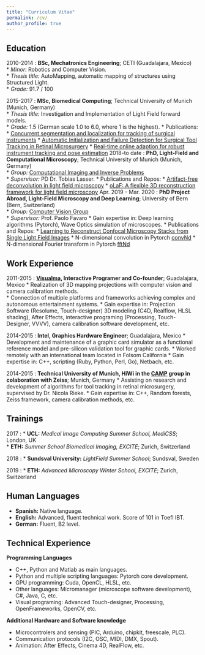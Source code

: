 ```yaml
---
title: "Curriculum Vitae"
permalink: /cv/
author_profile: true
---
```

Education
---------

2010-2014 
:   **BSc, Mechatronics Engineering**; CETI (Guadalajara, Mexico)  
    * *Minor:* Robotics and Computer Vision.  
    * *Thesis title:* AutoMapping, automatic mapping of structures using Structured Light.  
    * *Grade:* 91.7 / 100 

2015-2017
:   **MSc, Biomedical Computing**; Technical University of Munich (Munich, Germany)  
    * *Thesis title:* Investigation and Implementation of Light Field forward models.  
    * *Grade:* 1.5 (German scale 1.0 to 6.0, where 1 is the highest).
    * Publications:
        * [Concurrent segmentation and localization for tracking of surgical instruments](/concurrent-segmentation)
        * [Automatic Initialization and Failure Detection for Surgical Tool Tracking in Retinal Microsurgery](/automatic-init)
        * [Real-time online adaption for robust instrument tracking and pose estimation](/real-time-online)
2018-to date
:   **PhD, Light-Field and Computational Microscopy**; Technical University of Munich (Munich, Germany)  
    * *Group:* [Computational Imaging and Inverse Problems](https://ciip.in.tum.de/)  
    * *Supervisor:* PD Dr. Tobias Lasser.
    * Publications and Repos:
        * [Artifact-free deconvolution in light field microscopy](/artifact-free)
        * [oLaF: A flexible 3D reconstruction framework for light field microscopy](/olaf)
Apr. 2019 - Mar. 2020
:   **PhD Project Abroad, Light-Field Microscopy and Deep Learning**; University of Bern (Bern, Switzerland)  
    * *Group:* [Computer Vision Group](http://www.cvg.unibe.ch/)  
    * *Supervisor:* Prof. Paolo Favaro
    * Gain expertise in: Deep learning algorithms (Pytorch), Wave Optics simulation of microscopes.
    * Publications and Repos:
        * [Learning to Reconstruct Confocal Microscopy Stacks from Single Light Field Images](/LFMNet)
        * N-dimensional convolution in Pytorch [convNd](https://github.com/pvjosue/pytorch_convNd)
        * N-dimensional Fourier transform in Pytorch [fftNd](https://github.com/pvjosue/pytorch_fftNd)

Work Experience
----------
2011-2015
:   **[Visualma](http://www.visualma.com), Interactive Programer and Co-founder**; Guadalajara, Mexico 
    * Realization of 3D mapping projections with computer vision and camera calibration methods.  
    * Connection of multiple platforms and frameworks achieving complex and autonomous entertainment systems.
    * Gain expertise in: Projection Software (Resolume, Touch-designer) 3D modeling (C4D, Realflow, HLSL shading), After Effects, interactive programing (Processing, Touch-Designer, VVVV), camera calibration software development, etc.

2014-2015 
:   **Intel, Graphics Hardware Engineer**; Guadalajara, Mexico 
    * Development and maintenance of a graphic card simulator as a functional reference model and pre-silicon validation tool for graphic cards.
    * Worked remotely with an international team located in Folsom California
    * Gain expertise in: C++, scripting (Ruby, Python, Perl, Go), Netbach, etc. 

2014-2015 
:   **Technical University of Munich, HiWi in the [CAMP](http://campar.in.tum.de/WebHome) group in colaboration with Zeiss**; Munich, Germany 
    * Assisting on research and development of algorithms for tool tracking in retinal microsurgery, supervised by Dr. Nicola Rieke. 
    * Gain expertise in: C++, Random forests, Zeiss framework, camera calibration methods, etc.


Trainings
--------------------
2017 
:   * **UCL:** *Medical Image Computing Summer School, MediCSS*; London, UK  
    * **ETH:** *Summer School Biomedical Imaging, EXCITE*; Zurich, Switzerland  

2018 
:   * **Sundsval University:** *LightField Summer School*; Sundsval, Sweden  

2019 
:   * **ETH:** *Advanced Microscopy Winter School, EXCITE*; Zurich, Switzerland  

Human Languages
--------------------
* **Spanish:** Native language.  
* **English:** Advanced, fluent technical work. Score of 101 in Toefl IBT.
* **German:** Fluent, B2 level.


Technical Experience
--------------------

**Programming Languages** 
* C++, Python and Matlab as main languages.
* Python and multiple scripting languages: Pytorch core development.
* GPU programming: Cuda, OpenCL, HLSL, etc.
* Other languages: Micromanager (microscope software development), C#, Java, C, etc.
* Visual programing: Advanced Touch-designer, Processing, OpenFrameworks, OpenCV, etc.

**Additional Hardware and Software knowledge** 
* Microcontrolers and sensing (PIC, Arduino, chipkit, freescale, PLC).  
* Communication protocols (I2C, OSC, MIDI, DMX, Spout).  
* Animation: After Effects, Cinema 4D, RealFlow, etc.